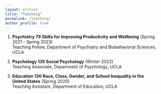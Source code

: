 ```yaml
---
layout: archive
title: "Teaching"
permalink: /teaching/
author_profile: true
---
```


1. **Psychiatry 79 Skills for Improving Productivity and Wellbeing** (Spring 2021 - Spring 2023) \
Teaching Fellow, Department of Psychiatry and Biobehavioral Sciences, UCLA

2. **Psychology 135 Social Psychology** (Winter 2022) \
Teaching Associate, Department of Psychology, UCLA

3. **Education 130 Race, Class, Gender, and School Inequality in the United States** (Spring 2020) \
Teaching Assistant, Department of Education, UCLA